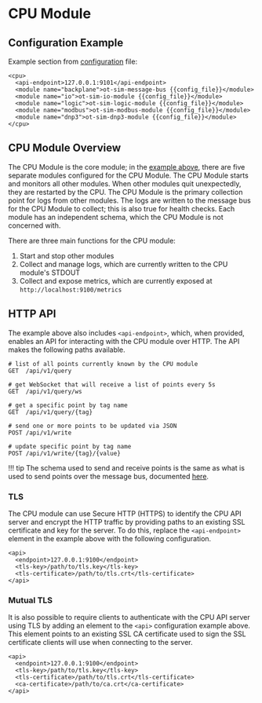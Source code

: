 # CPU Module

## Configuration Example

Example section from [configuration](configuration.md) file:

```
<cpu>
  <api-endpoint>127.0.0.1:9101</api-endpoint>
  <module name="backplane">ot-sim-message-bus {{config_file}}</module>
  <module name="io">ot-sim-io-module {{config_file}}</module>
  <module name="logic">ot-sim-logic-module {{config_file}}</module>
  <module name="modbus">ot-sim-modbus-module {{config_file}}</module>
  <module name="dnp3">ot-sim-dnp3-module {{config_file}}</module>
</cpu>
```

## CPU Module Overview

The CPU Module is the core module; in the [example above](#configuration-example), there are five separate modules configured for the CPU Module. The CPU Module starts and monitors all other modules. When other modules quit unexpectedly, they are restarted by the CPU. The CPU Module is the primary collection point for logs from other modules. The logs are written to the message bus for the CPU Module to collect; this is also true for health checks. Each module has an independent schema, which the CPU Module is not concerned with.

There are three main functions for the CPU module:

1. Start and stop other modules
1. Collect and manage logs, which are currently written to the CPU module's STDOUT
1. Collect and expose metrics, which are currently exposed at `http://localhost:9100/metrics`

## HTTP API

The example above also includes `<api-endpoint>`, which, when provided, enables an API for interacting with the CPU module over HTTP. The API makes the following paths available.

```
# list of all points currently known by the CPU module
GET  /api/v1/query

# get WebSocket that will receive a list of points every 5s
GET  /api/v1/query/ws

# get a specific point by tag name
GET  /api/v1/query/{tag}

# send one or more points to be updated via JSON
POST /api/v1/write

# update specific point by tag name
POST /api/v1/write/{tag}/{value}
```

!!! tip
    The schema used to send and receive points is the same as what is used to send points over the message bus, documented [here](modules.md#update-schema).

### TLS

The CPU module can use Secure HTTP (HTTPS) to identify the CPU API server and encrypt the HTTP traffic by providing paths to an existing SSL certificate and key for the server. To do this, replace the `<api-endpoint>` element in the example above with the following configuration.

```
<api>
  <endpoint>127.0.0.1:9100</endpoint>
  <tls-key>/path/to/tls.key</tls-key>
  <tls-certificate>/path/to/tls.crt</tls-certificate>
</api>
```

### Mutual TLS

It is also possible to require clients to authenticate with the CPU API server using TLS by adding an element to the `<api>` configuration example above. This element points to an existing SSL CA certificate used to sign the SSL certificate clients will use when connecting to the server.

```
<api>
  <endpoint>127.0.0.1:9100</endpoint>
  <tls-key>/path/to/tls.key</tls-key>
  <tls-certificate>/path/to/tls.crt</tls-certificate>
  <ca-certificate>/path/to/ca.crt</ca-certificate>
</api>
```
